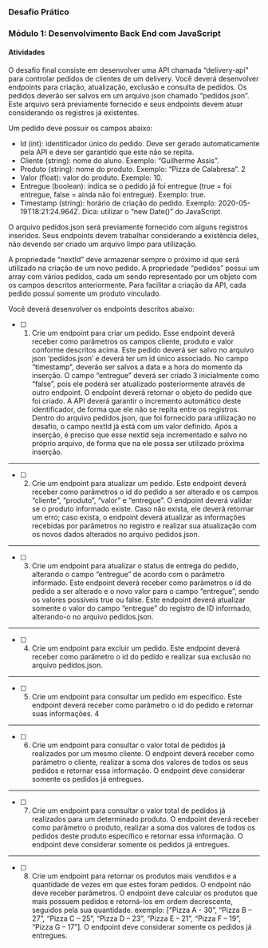### Desafio Prático

### Módulo 1: Desenvolvimento Back End com JavaScript

#### Atividades

O desafio final consiste em desenvolver uma API chamada “delivery-api” para
controlar pedidos de clientes de um delivery. Você deverá desenvolver endpoints
para criação, atualização, exclusão e consulta de pedidos. Os pedidos deverão ser
salvos em um arquivo json chamado “pedidos.json”. Este arquivo será previamente
fornecido e seus endpoints devem atuar considerando os registros já existentes.

Um pedido deve possuir os campos abaixo:

- Id (int): identificador único do pedido. Deve ser gerado automaticamente
pela API e deve ser garantido que este não se repita.
- Cliente (string): nome do aluno. Exemplo: “Guilherme Assis”.
- Produto (string): nome do produto. Exemplo: “Pizza de Calabresa”.
2
- Valor (float): valor do produto. Exemplo: 10.
- Entregue (boolean): indica se o pedido já foi entregue (true = foi entregue,
false = ainda não foi entregue). Exemplo: true.
- Timestamp (string): horário de criação do pedido. Exemplo: 2020-05-
19T18:21:24.964Z. Dica: utilizar o “new Date()” do JavaScript.

O arquivo pedidos.json será previamente fornecido com alguns registros inseridos.
Seus endpoints devem trabalhar considerando a existência deles, não devendo ser
criado um arquivo limpo para utilização. 

A propriedade “nextId” deve armazenar sempre o próximo id que será utilizado na
criação de um novo pedido. A propriedade “pedidos” possui um array com vários
pedidos, cada um sendo representado por um objeto com os campos descritos
anteriormente. Para facilitar a criação da API, cada pedido possui somente um
produto vinculado.

Você deverá desenvolver os endpoints descritos abaixo:

- [ ] 1. Crie um endpoint para criar um pedido. Esse endpoint deverá receber como
parâmetros os campos cliente, produto e valor conforme descritos acima.
Este pedido deverá ser salvo no arquivo json ‘pedidos.json’ e deverá ter um
id único associado. No campo “timestamp”, deverão ser salvos a data e a
hora do momento da inserção. O campo “entregue” deverá ser criado 
3
inicialmente como “false”, pois ele poderá ser atualizado posteriormente
através de outro endpoint. O endpoint deverá retornar o objeto do pedido
que foi criado.
A API deverá garantir o incremento automático deste identificador, de forma
que ele não se repita entre os registros. Dentro do arquivo pedidos.json, que
foi fornecido para utilização no desafio, o campo nextId já está com um valor
definido. Após a inserção, é preciso que esse nextId seja incrementado e
salvo no próprio arquivo, de forma que na ele possa ser utilizado próxima
inserção.

---

- [ ] 2. Crie um endpoint para atualizar um pedido. Este endpoint deverá receber
como parâmetros o id do pedido a ser alterado e os campos “cliente”,
“produto”, “valor” e “entregue”. O endpoint deverá validar se o produto
informado existe. Caso não exista, ele deverá retornar um erro; caso exista,
o endpoint deverá atualizar as informações recebidas por parâmetros no
registro e realizar sua atualização com os novos dados alterados no arquivo
pedidos.json.

---

- [ ] 3. Crie um endpoint para atualizar o status de entrega do pedido, alterando o
campo “entregue” de acordo com o parâmetro informado. Este endpoint
deverá receber como parâmetros o id do pedido a ser alterado e o novo valor
para o campo “entregue”, sendo os valores possíveis true ou false. Este
endpoint deverá atualizar somente o valor do campo “entregue” do registro
de ID informado, alterando-o no arquivo pedidos.json.

---

- [ ] 4. Crie um endpoint para excluir um pedido. Este endpoint deverá receber
como parâmetro o id do pedido e realizar sua exclusão no arquivo
pedidos.json.

---

- [ ] 5. Crie um endpoint para consultar um pedido em específico. Este endpoint
deverá receber como parâmetro o id do pedido e retornar suas informações.
4

---

- [ ] 6. Crie um endpoint para consultar o valor total de pedidos já realizados por
um mesmo cliente. O endpoint deverá receber como parâmetro o cliente,
realizar a soma dos valores de todos os seus pedidos e retornar essa
informação. O endpoint deve considerar somente os pedidos já entregues.

---

- [ ] 7. Crie um endpoint para consultar o valor total de pedidos já realizados para
um determinado produto. O endpoint deverá receber como parâmetro o
produto, realizar a soma dos valores de todos os pedidos deste produto
específico e retornar essa informação. O endpoint deve considerar somente
os pedidos já entregues.

---

- [ ] 8. Crie um endpoint para retornar os produtos mais vendidos e a quantidade
de vezes em que estes foram pedidos. O endpoint não deve receber
parâmetros. O endpoint deve calcular os produtos que mais possuem
pedidos e retorná-los em ordem decrescente, seguidos pela sua quantidade.
exemplo: [“Pizza A - 30”, “Pizza B – 27”, “Pizza C – 25”, “Pizza D – 23”, “Pizza
E – 21”, “Pizza F – 19”, “Pizza G – 17”]. O endpoint deve considerar somente
os pedidos já entregues.